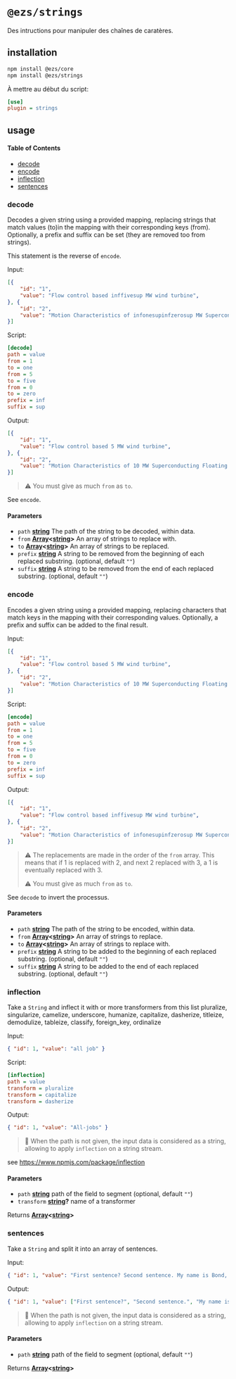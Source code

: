 # `@ezs/strings`

Des intructions pour manipuler des chaînes de caratères.

## installation

```bash
npm install @ezs/core
npm install @ezs/strings
```

À mettre au début du script:

```ini
[use]
plugin = strings
```

## usage

<!-- Generated by documentation.js. Update this documentation by updating the source code. -->

#### Table of Contents

-   [decode](#decode)
-   [encode](#encode)
-   [inflection](#inflection)
-   [sentences](#sentences)

### decode

Decodes a given string using a provided mapping, replacing strings that
match values (to)in the mapping with their corresponding keys (from). Optionally, a
prefix and suffix can be set (they are removed too from strings).

This statement is the reverse of `encode`.

Input:

```json
[{
    "id": "1",
    "value": "Flow control based inffivesup MW wind turbine",
}, {
    "id": "2",
    "value": "Motion Characteristics of infonesupinfzerosup MW Superconducting Floating Offshore Wind Turbine",
}]
```

Script:

```ini
[decode]
path = value
from = 1
to = one
from = 5
to = five
from = 0
to = zero
prefix = inf
suffix = sup
```

Output:

```json
[{
    "id": "1",
    "value": "Flow control based 5 MW wind turbine",
}, {
    "id": "2",
    "value": "Motion Characteristics of 10 MW Superconducting Floating Offshore Wind Turbine",
}]
```

> ⚠ You must give as much `from` as `to`.

See `encode`.

#### Parameters

-   `path` **[string](https://developer.mozilla.org/docs/Web/JavaScript/Reference/Global_Objects/String)** The path of the string to be decoded, within data.
-   `from` **[Array](https://developer.mozilla.org/docs/Web/JavaScript/Reference/Global_Objects/Array)&lt;[string](https://developer.mozilla.org/docs/Web/JavaScript/Reference/Global_Objects/String)>** An array of strings to replace with.
-   `to` **[Array](https://developer.mozilla.org/docs/Web/JavaScript/Reference/Global_Objects/Array)&lt;[string](https://developer.mozilla.org/docs/Web/JavaScript/Reference/Global_Objects/String)>** An array of strings to be replaced.
-   `prefix` **[string](https://developer.mozilla.org/docs/Web/JavaScript/Reference/Global_Objects/String)** A string to be removed from the beginning of each replaced substring. (optional, default `""`)
-   `suffix` **[string](https://developer.mozilla.org/docs/Web/JavaScript/Reference/Global_Objects/String)** A string to be removed from the end of each replaced substring. (optional, default `""`)

### encode

Encodes a given string using a provided mapping, replacing characters that
match keys in the mapping with their corresponding values. Optionally, a
prefix and suffix can be added to the final result.

Input:

```json
[{
    "id": "1",
    "value": "Flow control based 5 MW wind turbine",
}, {
    "id": "2",
    "value": "Motion Characteristics of 10 MW Superconducting Floating Offshore Wind Turbine",
}]
```

Script:

```ini
[encode]
path = value
from = 1
to = one
from = 5
to = five
from = 0
to = zero
prefix = inf
suffix = sup
```

Output:

```json
[{
    "id": "1",
    "value": "Flow control based inffivesup MW wind turbine",
}, {
    "id": "2",
    "value": "Motion Characteristics of infonesupinfzerosup MW Superconducting Floating Offshore Wind Turbine",
}]
```

> ⚠ The replacements are made in the order of the `from` array. This means
> that if 1 is replaced with 2, and next 2 replaced with 3, a 1 is eventually
> replaced with 3.
>
> ⚠ You must give as much `from` as `to`.

See `decode` to invert the processus.

#### Parameters

-   `path` **[string](https://developer.mozilla.org/docs/Web/JavaScript/Reference/Global_Objects/String)** The path of the string to be encoded, within data.
-   `from` **[Array](https://developer.mozilla.org/docs/Web/JavaScript/Reference/Global_Objects/Array)&lt;[string](https://developer.mozilla.org/docs/Web/JavaScript/Reference/Global_Objects/String)>** An array of strings to replace.
-   `to` **[Array](https://developer.mozilla.org/docs/Web/JavaScript/Reference/Global_Objects/Array)&lt;[string](https://developer.mozilla.org/docs/Web/JavaScript/Reference/Global_Objects/String)>** An array of strings to replace with.
-   `prefix` **[string](https://developer.mozilla.org/docs/Web/JavaScript/Reference/Global_Objects/String)** A string to be added to the beginning of each replaced substring. (optional, default `""`)
-   `suffix` **[string](https://developer.mozilla.org/docs/Web/JavaScript/Reference/Global_Objects/String)** A string to be added to the end of each replaced substring. (optional, default `""`)

### inflection

Take a `String` and inflect it with or more transformers from this list
 pluralize, singularize, camelize, underscore, humanize, capitalize,
 dasherize, titleize, demodulize, tableize, classify, foreign_key, ordinalize

Input:

```json
{ "id": 1, "value": "all job" }
```

Script:

```ini
[inflection]
path = value
transform = pluralize
transform = capitalize
transform = dasherize
```

Output:

```json
{ "id": 1, "value": "All-jobs" }
```

> 📗 When the path is not given, the input data is considered as a string,
> allowing to apply `inflection` on a string stream.

see <https://www.npmjs.com/package/inflection>

#### Parameters

-   `path` **[string](https://developer.mozilla.org/docs/Web/JavaScript/Reference/Global_Objects/String)** path of the field to segment (optional, default `""`)
-   `transform` **[string](https://developer.mozilla.org/docs/Web/JavaScript/Reference/Global_Objects/String)?** name of a transformer

Returns **[Array](https://developer.mozilla.org/docs/Web/JavaScript/Reference/Global_Objects/Array)&lt;[string](https://developer.mozilla.org/docs/Web/JavaScript/Reference/Global_Objects/String)>** 

### sentences

Take a `String` and split it into an array of sentences.

Input:

```json
{ "id": 1, "value": "First sentence? Second sentence. My name is Bond, J. Bond." }
```

Output:

```json
{ "id": 1, "value": ["First sentence?", "Second sentence.", "My name is Bond, J. Bond."] }
```

> 📗 When the path is not given, the input data is considered as a string,
> allowing to apply `inflection` on a string stream.

#### Parameters

-   `path` **[string](https://developer.mozilla.org/docs/Web/JavaScript/Reference/Global_Objects/String)** path of the field to segment (optional, default `""`)

Returns **[Array](https://developer.mozilla.org/docs/Web/JavaScript/Reference/Global_Objects/Array)&lt;[string](https://developer.mozilla.org/docs/Web/JavaScript/Reference/Global_Objects/String)>** 
